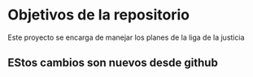 # Objetivos de la repositorio

Este proyecto se encarga de manejar los planes de la liga de la justicia

## EStos cambios son nuevos desde github
